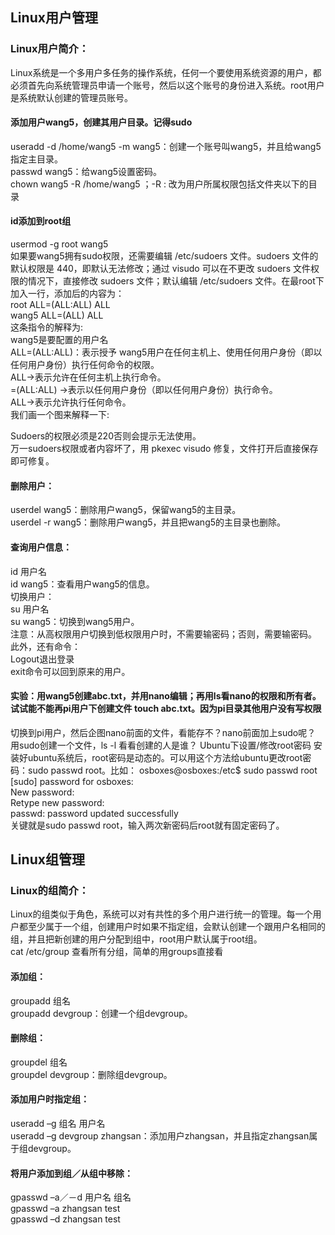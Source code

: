 ## Linux用户管理<br>
### Linux用户简介：<br>
Linux系统是一个多用户多任务的操作系统，任何一个要使用系统资源的用户，都必须首先向系统管理员申请一个账号，然后以这个账号的身份进入系统。root用户是系统默认创建的管理员账号。<br>
#### 添加用户wang5，创建其用户目录。记得sudo<br>
useradd -d /home/wang5  -m  wang5：创建一个账号叫wang5，并且给wang5指定主目录。<br>
passwd wang5：给wang5设置密码。<br>
chown wang5 -R /home/wang5 ；-R : 改为用户所属权限包括文件夹以下的目录<br>
#### id添加到root组<br>
usermod -g root wang5<br>
如果要wang5拥有sudo权限，还需要编辑 /etc/sudoers 文件。sudoers 文件的默认权限是 440，即默认无法修改；通过 visudo 可以在不更改 sudoers 文件权限的情况下，直接修改 sudoers 文件；默认编辑 /etc/sudoers 文件。在最root下加入一行，添加后的内容为：<br>
root    ALL=(ALL:ALL) ALL<br>
wang5 ALL=(ALL) ALL<br>
这条指令的解释为:<br>
wang5是要配置的用户名<br>
ALL=(ALL:ALL)：表示授予 wang5用户在任何主机上、使用任何用户身份（即以任何用户身份）执行任何命令的权限。<br>
ALL->表示允许在任何主机上执行命令。<br>
=(ALL:ALL) ->表示以任何用户身份（即以任何用户身份）执行命令。<br>
ALL->表示允许执行任何命令。<br>
我们画一个图来解释一下:<br>

Sudoers的权限必须是220否则会提示无法使用。<br>
万一sudoers权限或者内容坏了，用 pkexec visudo 修复，文件打开后直接保存即可修复。<br>

#### 删除用户：<br>
userdel wang5：删除用户wang5，保留wang5的主目录。<br>
userdel -r wang5：删除用户wang5，并且把wang5的主目录也删除。<br>
#### 查询用户信息：<br>
id 用户名<br>
id wang5：查看用户wang5的信息。<br>
切换用户：<br>
su 用户名<br>
su wang5：切换到wang5用户。<br>
注意：从高权限用户切换到低权限用户时，不需要输密码；否则，需要输密码。<br>
此外，还有命令：<br>
Logout退出登录<br>
exit命令可以回到原来的用户。
#### 实验：用wang5创建abc.txt，并用nano编辑；再用ls看nano的权限和所有者。试试能不能再pi用户下创建文件 touch abc.txt。因为pi目录其他用户没有写权限
切换到pi用户，然后企图nano前面的文件，看能存不？nano前面加上sudo呢？
用sudo创建一个文件，ls -l 看看创建的人是谁？
Ubuntu下设置/修改root密码
安装好ubuntu系统后，root密码是动态的。可以用这个方法给ubuntu更改root密码：sudo passwd root。比如：
osboxes@osboxes:/etc$ sudo passwd root<br>
[sudo] password for osboxes: <br>
New password: <br>
Retype new password: <br>
passwd: password updated successfully<br>
关键就是sudo passwd root，输入两次新密码后root就有固定密码了。<br>
## Linux组管理<br>
### Linux的组简介：<br>
Linux的组类似于角色，系统可以对有共性的多个用户进行统一的管理。每一个用户都至少属于一个组，创建用户时如果不指定组，会默认创建一个跟用户名相同的组，并且把新创建的用户分配到组中，root用户默认属于root组。<br>
cat /etc/group 查看所有分组，简单的用groups直接看<br>
#### 添加组：<br>
groupadd 组名<br>
groupadd devgroup：创建一个组devgroup。<br>
#### 删除组：<br>
groupdel 组名<br>
groupdel devgroup：删除组devgroup。<br>
#### 添加用户时指定组：<br>
useradd –g 组名 用户名<br>
useradd –g devgroup zhangsan：添加用户zhangsan，并且指定zhangsan属于组devgroup。<br>
#### 将用户添加到组／从组中移除：<br>
gpasswd –a／－d 用户名 组名<br>
gpasswd –a zhangsan test<br>
gpasswd –d zhangsan test<br>
